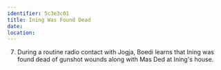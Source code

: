 ```yaml
---
identifier: 5c3e3c01
title: Ining Was Found Dead
date:  
location: 
---
```


7.  During a routine radio contact with Jogja, Boedi learns that Ining
    was found dead of gunshot wounds along with Mas Ded at Ining's
    house.
